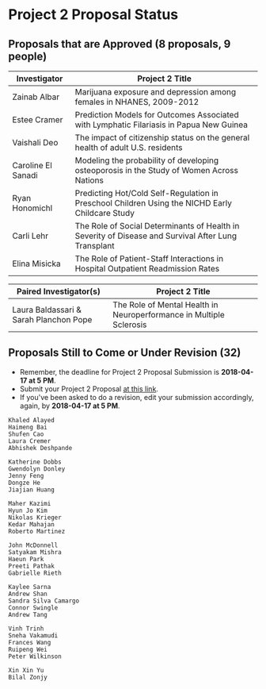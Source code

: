 # Project 2 Proposal Status

## Proposals that are Approved (8 proposals, 9 people)

Investigator | Project 2 Title 
--------------- | ----------------------------------------------------------------------------------------------------
Zainab Albar    | Marijuana exposure and depression among females in NHANES, 2009-2012
Estee Cramer    | Prediction Models for Outcomes Associated with Lymphatic Filariasis in Papua New Guinea
Vaishali Deo    | The impact of citizenship status on the general health of adult U.S. residents
Caroline El Sanadi | Modeling the probability of developing osteoporosis in the Study of Women Across Nations
Ryan Honomichl  | Predicting Hot/Cold Self-Regulation in Preschool Children Using the NICHD Early Childcare Study
Carli Lehr      | The Role of Social Determinants of Health in Severity of Disease and Survival After Lung Transplant
Elina Misicka   | The Role of Patient-Staff Interactions in Hospital Outpatient Readmission Rates

Paired Investigator(s) | Project 2 Title 
-------------------------------------- | -----------------------------------------------------------------------------
Laura Baldassari & Sarah Planchon Pope | The Role of Mental Health in Neuroperformance in Multiple Sclerosis

## Proposals Still to Come or Under Revision (32)

- Remember, the deadline for Project 2 Proposal Submission is **2018-04-17 at 5 PM**.
- Submit your Project 2 Proposal [at this link](https://goo.gl/forms/Zfgnq5pyAAzAlmUm1).
- If you've been asked to do a revision, edit your submission accordingly, again, by **2018-04-17 at 5 PM**.

```
Khaled Alayed
Haimeng Bai
Shufen Cao
Laura Cremer
Abhishek Deshpande

Katherine Dobbs
Gwendolyn Donley
Jenny Feng
Dongze He
Jiajian Huang

Maher Kazimi
Hyun Jo Kim
Nikolas Krieger
Kedar Mahajan
Roberto Martinez

John McDonnell
Satyakam Mishra
Haeun Park
Preeti Pathak
Gabrielle Rieth

Kaylee Sarna
Andrew Shan
Sandra Silva Camargo
Connor Swingle
Andrew Tang

Vinh Trinh
Sneha Vakamudi
Frances Wang
Ruipeng Wei
Peter Wilkinson

Xin Xin Yu
Bilal Zonjy
```
